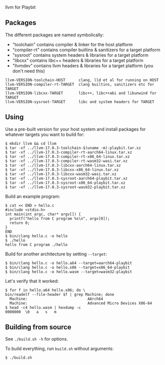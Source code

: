 llvm for Playbit

## Packages

The different packages are named symbolically:

- "toolchain" contains compiler & linker for the host platform
- "compiler-rt" contains compiler builtins & sanitizers for a target platform
- "sysroot" contains system headers & libraries for a target platform
- "libcxx" contains libc++ headers & libraries for a target platform
- "llvmdev" contains llvm headers & libraries for a target platform (you don't need this)

```
llvm-VERSION-toolchain-HOST      clang, lld et al for running on HOST
llvm-VERSION-compiler-rt-TARGET  clang builtins, sanitizers etc for TARGET
llvm-VERSION-libcxx-TARGET       libc++, libc++abi and libunwind for TARGET
llvm-VERSION-sysroot-TARGET      libc and system headers for TARGET
```

## Using

Use a pre-built version for your host system and install packages for whatever targets
you want to build for:

```shell
$ mkdir llvm && cd llvm
$ tar -xf ../llvm-17.0.3-toolchain-$(uname -m)-playbit.tar.xz
$ tar -xf ../llvm-17.0.3-compiler-rt-aarch64-linux.tar.xz
$ tar -xf ../llvm-17.0.3-compiler-rt-x86_64-linux.tar.xz
$ tar -xf ../llvm-17.0.3-compiler-rt-wasm32-wasi.tar.xz
$ tar -xf ../llvm-17.0.3-libcxx-aarch64-linux.tar.xz
$ tar -xf ../llvm-17.0.3-libcxx-x86_64-linux.tar.xz
$ tar -xf ../llvm-17.0.3-libcxx-wasm32-wasi.tar.xz
$ tar -xf ../llvm-17.0.3-sysroot-aarch64-playbit.tar.xz
$ tar -xf ../llvm-17.0.3-sysroot-x86_64-playbit.tar.xz
$ tar -xf ../llvm-17.0.3-sysroot-wasm32-playbit.tar.xz
```

Build an example program:

```shell
$ cat << END > hello.c
#include <stdio.h>
int main(int argc, char* argv[]) {
  printf("hello from C program %s\n", argv[0]);
  return 0;
}
END
$ bin/clang hello.c -o hello
$ ./hello
hello from C program ./hello
```

Build for another architecture by setting `--target`:

```shell
$ bin/clang hello.c -o hello.a64 --target=aarch64-playbit
$ bin/clang hello.c -o hello.x86 --target=x86_64-playbit
$ bin/clang hello.c -o hello.wasm --target=wasm32-playbit
```

Let's verify that it worked:

```shell
$ for f in hello.a64 hello.x86; do \
bin/readelf --file-header $f | grep Machine; done
  Machine:                           AArch64
  Machine:                           Advanced Micro Devices X86-64
$ head -c4 hello.wasm | hexdump -c
0000000  \0   a   s   m
```


## Building from source

See `./build.sh -h` for options.

To build everything, run `build.sh` without arguments:

```shell
$ ./build.sh
```
